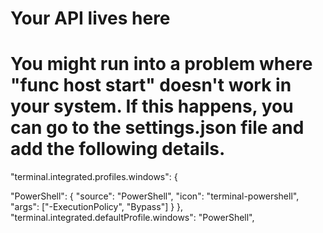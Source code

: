 # Your API lives here

# You might run into a problem where "func host start" doesn't work in your system. If this happens, you can go to the settings.json file and add the following details.

"terminal.integrated.profiles.windows": {

"PowerShell": {
"source": "PowerShell",
"icon": "terminal-powershell",
"args": ["-ExecutionPolicy", "Bypass"]
}
},
"terminal.integrated.defaultProfile.windows": "PowerShell",

##
